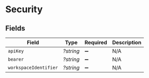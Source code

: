 # Security


## Fields

| Field                 | Type                  | Required              | Description           |
| --------------------- | --------------------- | --------------------- | --------------------- |
| `apiKey`              | *?string*             | :heavy_minus_sign:    | N/A                   |
| `bearer`              | *?string*             | :heavy_minus_sign:    | N/A                   |
| `workspaceIdentifier` | *?string*             | :heavy_minus_sign:    | N/A                   |